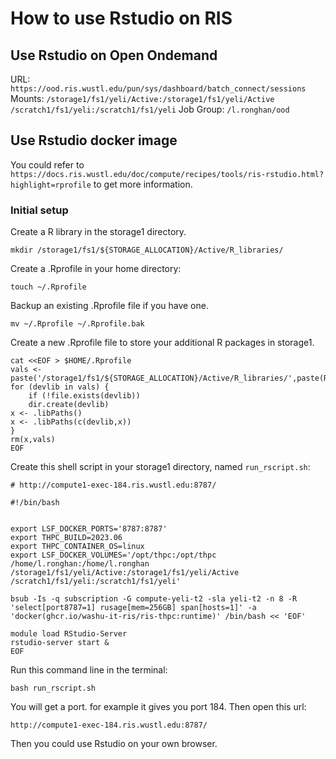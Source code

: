 # How to use Rstudio on RIS

## Use Rstudio on Open Ondemand
URL: `https://ood.ris.wustl.edu/pun/sys/dashboard/batch_connect/sessions`
Mounts: `/storage1/fs1/yeli/Active:/storage1/fs1/yeli/Active /scratch1/fs1/yeli:/scratch1/fs1/yeli`
Job Group: `/l.ronghan/ood`

## Use Rstudio docker image
You could refer to `https://docs.ris.wustl.edu/doc/compute/recipes/tools/ris-rstudio.html?highlight=rprofile` to get more information.
### Initial setup
Create a R library in the storage1 directory.
```
mkdir /storage1/fs1/${STORAGE_ALLOCATION}/Active/R_libraries/
```

Create a .Rprofile in your home directory:
```
touch ~/.Rprofile
```

Backup an existing .Rprofile file if you have one.
```
mv ~/.Rprofile ~/.Rprofile.bak
```

Create a new .Rprofile file to store your additional R packages in storage1.

```
cat <<EOF > $HOME/.Rprofile
vals <- paste('/storage1/fs1/${STORAGE_ALLOCATION}/Active/R_libraries/',paste(R.version$major,R.version$minor,sep="."),sep="")
for (devlib in vals) {
    if (!file.exists(devlib))
    dir.create(devlib)
x <- .libPaths()
x <- .libPaths(c(devlib,x))
}
rm(x,vals)
EOF
```

Create this shell script in your storage1 directory, named `run_rscript.sh`:
```
# http://compute1-exec-184.ris.wustl.edu:8787/

#!/bin/bash


export LSF_DOCKER_PORTS='8787:8787'
export THPC_BUILD=2023.06
export THPC_CONTAINER_OS=linux
export LSF_DOCKER_VOLUMES='/opt/thpc:/opt/thpc /home/l.ronghan:/home/l.ronghan /storage1/fs1/yeli/Active:/storage1/fs1/yeli/Active /scratch1/fs1/yeli:/scratch1/fs1/yeli'

bsub -Is -q subscription -G compute-yeli-t2 -sla yeli-t2 -n 8 -R 'select[port8787=1] rusage[mem=256GB] span[hosts=1]' -a 'docker(ghcr.io/washu-it-ris/ris-thpc:runtime)' /bin/bash << 'EOF'

module load RStudio-Server
rstudio-server start &
EOF
```
Run this command line in the terminal:
```
bash run_rscript.sh
```
You will get a port. for example it gives you port 184. Then open this url:
```
http://compute1-exec-184.ris.wustl.edu:8787/
```

Then you could use Rstudio on your own browser.
